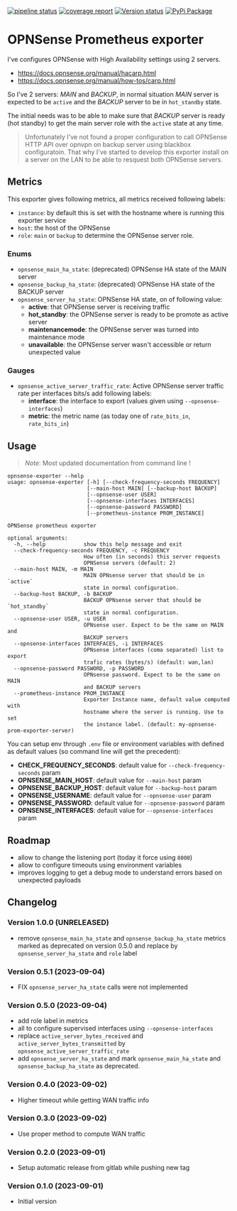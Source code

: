 [![pipeline status](https://gitlab.com/micro-entreprise/opnsense-prom-exporter/badges/main/pipeline.svg)](https://gitlab.com/micro-entreprise/opnsense-prom-exporter/)
[![coverage report](https://gitlab.com/micro-entreprise/opnsense-prom-exporter/badges/main/coverage.svg)](https://gitlab.com/micro-entreprise/opnsense-prom-exporter/)
[![Version status](https://img.shields.io/pypi/v/opnsense-prom-exporter.svg)](https://pypi.python.org/pypi/opnsense-prom-exporter/)
[![PyPi Package](https://img.shields.io/pypi/dm/opnsense-prom-exporter?label=pypi%20downloads)](https://pypi.org/project/opnsense-prom-exporter)

# OPNSense Prometheus exporter

I've configures OPNSense with High Availability settings using 2 servers.

- https://docs.opnsense.org/manual/hacarp.html
- https://docs.opnsense.org/manual/how-tos/carp.html

So I've 2 servers: _MAIN_ and _BACKUP_, in normal situation _MAIN_ server
is expected to be `active` and the _BACKUP_ server to be in `hot_standby` state.

The initial needs was to be able to make sure that _BACKUP_ server is ready (hot standby)
to get the main server role with the `active` state at any time.

> Unfortunately I've not found a proper configuration to call OPNSense HTTP API over
> opnvpn on backup server using blackbox configuratoin. That why I've started to develop
> this exporter install on a server on the LAN to be able to resquest both OPNSense servers.

## Metrics

This exporter gives following metrics, all metrics received following labels:

- `instance`: by default this is set with the hostname where is running this exporter service
- `host`: the host of the OPNSense
- `role`: `main` or `backup` to determine the OPNSense server role.

### Enums

- `opnsense_main_ha_state`: (deprecated) OPNSense HA state of the MAIN server
- `opnsense_backup_ha_state`: (deprecated) OPNSense HA state of the BACKUP server
- `opnsense_server_ha_state`: OPNSense HA state, on of following value:
  - **active**: that OPNSense server is receiving traffic
  - **hot_standby**: the OPNSense server is ready to be promote as active server
  - **maintenancemode**: the OPNSense server was turned into maintenance mode
  - **unavailable**: the OPNSense server wasn't accessible or return unexpected value

### Gauges

- `opnsense_active_server_traffic_rate`: Active OPNSense server traffic rate per interfaces bits/s
  add following labels:
  - **interface**: the interface to export (values given using `--opnsense-interfaces`)
  - **metric**: the metric name (as today one of `rate_bits_in`, `rate_bits_in`)

## Usage

> _Note_: Most updated documentation from command line !

```
opnsense-exporter --help
usage: opnsense-exporter [-h] [--check-frequency-seconds FREQUENCY]
                         [--main-host MAIN] [--backup-host BACKUP]
                         [--opnsense-user USER]
                         [--opnsense-interfaces INTERFACES]
                         [--opnsense-password PASSWORD]
                         [--prometheus-instance PROM_INSTANCE]

OPNSense prometheus exporter

optional arguments:
  -h, --help            show this help message and exit
  --check-frequency-seconds FREQUENCY, -c FREQUENCY
                        How often (in seconds) this server requests
                        OPNSense servers (default: 2)
  --main-host MAIN, -m MAIN
                        MAIN OPNsense server that should be in `active`
                        state in normal configuration.
  --backup-host BACKUP, -b BACKUP
                        BACKUP OPNsense server that should be `hot_standby`
                        state in normal configuration.
  --opnsense-user USER, -u USER
                        OPNsense user. Expect to be the same on MAIN and
                        BACKUP servers
  --opnsense-interfaces INTERFACES, -i INTERFACES
                        OPNsense interfaces (coma separated) list to export
                        trafic rates (bytes/s) (default: wan,lan)
  --opnsense-password PASSWORD, -p PASSWORD
                        OPNsense password. Expect to be the same on MAIN
                        and BACKUP servers
  --prometheus-instance PROM_INSTANCE
                        Exporter Instance name, default value computed with
                        hostname where the server is running. Use to set
                        the instance label. (default: my-opnsense-prom-exporter-server)
```

You can setup env through `.env` file or environment variables with defined as default values
(so command line will get the precedent):

- **CHECK_FREQUENCY_SECONDS**: default value for `--check-frequency-seconds` param
- **OPNSENSE_MAIN_HOST**: default value for `--main-host` param
- **OPNSENSE_BACKUP_HOST**: default value for `--backup-host` param
- **OPNSENSE_USERNAME**: default value for `--opnsense-user` param
- **OPNSENSE_PASSWORD**: default value for `--opnsense-password` param
- **OPNSENSE_INTERFACES**: default value for `--opnsense-interfaces` param

## Roadmap

- allow to change the listening port (today it force using `8000`)
- allow to configure timeouts using environment variables
- improves logging to get a debug mode to understand errors based on unexpected payloads

## Changelog

### Version 1.0.0 (UNRELEASED)

- remove `opnsense_main_ha_state` and `opnsense_backup_ha_state`
  metrics marked as deprecated on version 0.5.0 and replace
  by `opnsense_server_ha_state` and `role` label

### Version 0.5.1 (2023-09-04)

- FIX `opnsense_server_ha_state` calls were not
  implemented

### Version 0.5.0 (2023-09-04)

- add role label in metrics
- all to configure supervised interfaces using `--opnsense-interfaces`
- replace `active_server_bytes_received` and
  `active_server_bytes_transmitted` by
  `opnsense_active_server_traffic_rate`
- add `opnsense_server_ha_state` and mark `opnsense_main_ha_state`
  and `opnsense_backup_ha_state` as deprecated.

### Version 0.4.0 (2023-09-02)

- Higher timeout while getting WAN traffic info

### Version 0.3.0 (2023-09-02)

- Use proper method to compute WAN traffic

### Version 0.2.0 (2023-09-01)

- Setup automatic release from gitlab while pushing new tag

### Version 0.1.0 (2023-09-01)

- Initial version

